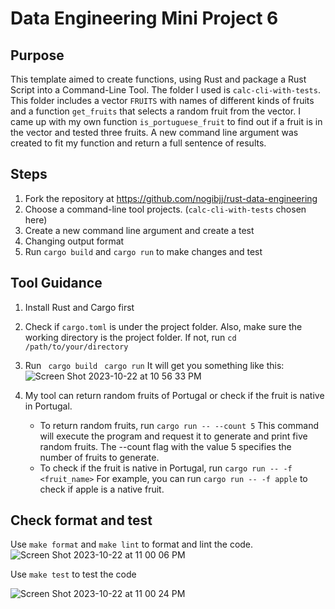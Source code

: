 # Data Engineering Mini Project 6
## Purpose
This template aimed to create functions, using Rust and package a Rust Script into a Command-Line Tool. The folder I used is `calc-cli-with-tests`. This folder includes a vector `FRUITS` with names of different kinds of fruits and a function `get_fruits` that selects a random fruit from the vector. I came up with my own function `is_portuguese_fruit` to find out if a fruit is in the vector and tested three fruits. A new command line argument was created to fit my function and return a full sentence of results. 

## Steps
1. Fork the repository at https://github.com/nogibjj/rust-data-engineering
2. Choose a command-line tool projects. (`calc-cli-with-tests` chosen here)
3. Create a new command line argument and create a test
4. Changing output format
5. Run `cargo build` and `cargo run` to make changes and test

## Tool Guidance
1. Install Rust and Cargo first
2. Check if `cargo.toml` is under the project folder. Also, make sure the working directory is the project folder. If not, run
```cd /path/to/your/directory```
3. Run
``` cargo build```
``` cargo run```
It will get you something like this: 
![Screen Shot 2023-10-22 at 10 56 33 PM](https://github.com/nogibjj/KatherineT.DE.Mini-Project-7/assets/143833511/83c1b571-117c-4f3d-a022-930ec4f34e02)


5. My tool can return random fruits of Portugal or check if the fruit is native in Portugal.
   - To return random fruits, run
```cargo run -- --count 5```
This command will execute the program and request it to generate and print five random fruits. The --count flag with the value 5 specifies the number of fruits to generate.
   - To check if the fruit is native in Portugal, run
```cargo run -- -f <fruit_name>```
For example, you can run
```cargo run -- -f apple```
to check if apple is a native fruit. 

## Check format and test
Use `make format` and `make lint` to format and lint the code.
![Screen Shot 2023-10-22 at 11 00 06 PM](https://github.com/nogibjj/KatherineT.DE.Mini-Project-7/assets/143833511/4e4fa923-274d-4c97-8797-232137028465)

Use `make test` to test the code

![Screen Shot 2023-10-22 at 11 00 24 PM](https://github.com/nogibjj/KatherineT.DE.Mini-Project-7/assets/143833511/61d9684f-ba7a-4dd4-afc9-cf7e9ae735d1)
